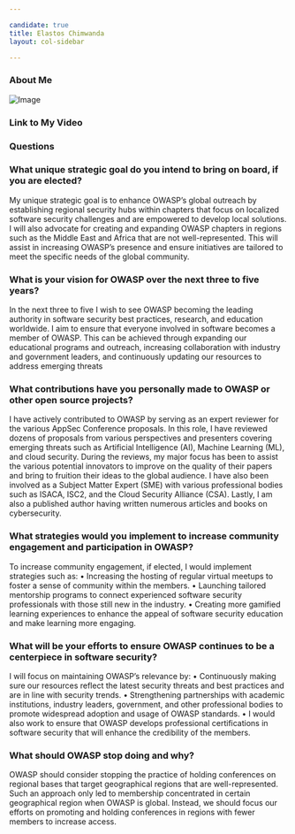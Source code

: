 ```yaml
---

candidate: true
title: Elastos Chimwanda 
layout: col-sidebar

---
```


### About Me
![Image](#)

### Link to My Video

### Questions

### What unique strategic goal do you intend to bring on board, if you are elected? ###
My unique strategic goal is to enhance OWASP’s global outreach by establishing regional security hubs within chapters that focus on localized software security challenges and are empowered to develop local solutions. I will also advocate for creating and expanding OWASP chapters in regions such as the Middle East and Africa that are not well-represented.  This will assist in increasing OWASP’s presence and ensure initiatives are tailored to meet the specific needs of the global community.


### What is your vision for OWASP over the next three to five years? ###
In the next three to five I wish to see OWASP becoming the leading authority in software security best practices, research, and education worldwide. I aim to ensure that everyone involved in software becomes a member of OWASP. This can be achieved through expanding our educational programs and outreach, increasing collaboration with industry and government leaders, and continuously updating our resources to address emerging threats


### What contributions have you personally made to OWASP or other open source projects? ###
I have actively contributed to OWASP by serving as an expert reviewer for the various AppSec Conference proposals. In this role, I have reviewed dozens of proposals from various perspectives and presenters covering emerging threats such as Artificial Intelligence (AI), Machine Learning (ML), and cloud security. During the reviews, my major focus has been to assist the various potential innovators to improve on the quality of their papers and bring to fruition their ideas to the global audience.  I have also been involved as a Subject Matter Expert (SME) with various professional bodies such as ISACA, ISC2, and the Cloud Security Alliance (CSA). Lastly, I am also a published author having written numerous articles and books on cybersecurity.


### What strategies would you implement to increase community engagement and participation in OWASP? ###
To increase community engagement, if elected, I would implement strategies such as:
•	Increasing the hosting of regular virtual meetups to foster a sense of community within the members.
•	Launching tailored mentorship programs to connect experienced software security professionals with those still new in the industry.
•	Creating more gamified learning experiences to enhance the appeal of software security education and make learning more engaging.



### What will be your efforts to ensure OWASP continues to be a centerpiece in software security? ###
I will focus on maintaining OWASP’s relevance by:
•	Continuously making sure our resources reflect the latest security threats and best practices and are in line with security trends. 
•	Strengthening partnerships with academic institutions, industry leaders, government, and other professional bodies to promote widespread adoption and usage of OWASP standards.
•	I would also work to ensure that OWASP develops professional certifications in software security that will enhance the credibility of the members. 



### What should OWASP stop doing and why? ###
OWASP should consider stopping the practice of holding conferences on regional bases that target geographical regions that are well-represented. Such an approach only led to membership concentrated in certain geographical region when OWASP is global.
Instead, we should focus our efforts on promoting and holding conferences in regions with fewer members to increase access. 




